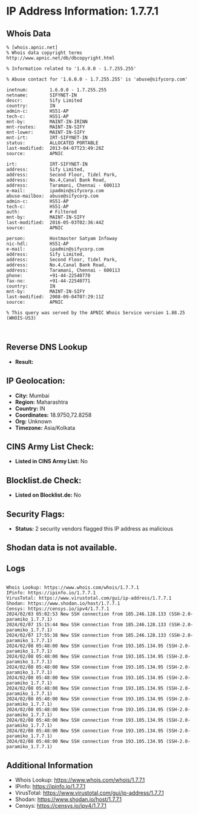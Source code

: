# IP Address Information: 1.7.7.1

## Whois Data
```
% [whois.apnic.net]
% Whois data copyright terms    http://www.apnic.net/db/dbcopyright.html

% Information related to '1.6.0.0 - 1.7.255.255'

% Abuse contact for '1.6.0.0 - 1.7.255.255' is 'abuse@sifycorp.com'

inetnum:        1.6.0.0 - 1.7.255.255
netname:        SIFYNET-IN
descr:          Sify Limited
country:        IN
admin-c:        HS51-AP
tech-c:         HS51-AP
mnt-by:         MAINT-IN-IRINN
mnt-routes:     MAINT-IN-SIFY
mnt-lower:      MAINT-IN-SIFY
mnt-irt:        IRT-SIFYNET-IN
status:         ALLOCATED PORTABLE
last-modified:  2013-04-07T23:49:28Z
source:         APNIC

irt:            IRT-SIFYNET-IN
address:        Sify Limited,
address:        Second Floor, Tidel Park,
address:        No.4,Canal Bank Road,
address:        Taramani, Chennai - 600113
e-mail:         ipadmin@sifycorp.com
abuse-mailbox:  abuse@sifycorp.com
admin-c:        HS51-AP
tech-c:         HS51-AP
auth:           # Filtered
mnt-by:         MAINT-IN-SIFY
last-modified:  2016-05-03T02:36:44Z
source:         APNIC

person:         Hostmaster Satyam Infoway
nic-hdl:        HS51-AP
e-mail:         ipadmin@sifycorp.com
address:        Sify Limited,
address:        Second Floor, Tidel Park,
address:        No.4,Canal Bank Road,
address:        Taramani, Chennai - 600113
phone:          +91-44-22540770
fax-no:         +91-44-22540771
country:        IN
mnt-by:         MAINT-IN-SIFY
last-modified:  2008-09-04T07:29:11Z
source:         APNIC

% This query was served by the APNIC Whois Service version 1.88.25 (WHOIS-US3)



```
## Reverse DNS Lookup
- **Result:** 

## IP Geolocation:
- **City:** Mumbai
- **Region:** Maharashtra
- **Country:** IN
- **Coordinates:** 18.9750,72.8258
- **Org:** Unknown
- **Timezone:** Asia/Kolkata

## CINS Army List Check:
- **Listed in CINS Army List:** 
No

## Blocklist.de Check:
- **Listed on Blocklist.de:** 
No

## Security Flags:
- **Status:** 2 security vendors flagged this IP address as malicious

## Shodan data is not available.

## Logs
```

Whois Lookup: https://www.whois.com/whois/1.7.7.1
IPinfo: https://ipinfo.io/1.7.7.1
VirusTotal: https://www.virustotal.com/gui/ip-address/1.7.7.1
Shodan: https://www.shodan.io/host/1.7.7.1
Censys: https://censys.io/ipv4/1.7.7.1
2024/02/03 05:02:53 New SSH connection from 185.246.128.133 (SSH-2.0-paramiko_1.7.7.1)
2024/02/07 15:15:44 New SSH connection from 185.246.128.133 (SSH-2.0-paramiko_1.7.7.1)
2024/02/07 17:55:38 New SSH connection from 185.246.128.133 (SSH-2.0-paramiko_1.7.7.1)
2024/02/08 05:48:00 New SSH connection from 193.105.134.95 (SSH-2.0-paramiko_1.7.7.1)
2024/02/08 05:48:00 New SSH connection from 193.105.134.95 (SSH-2.0-paramiko_1.7.7.1)
2024/02/08 05:48:00 New SSH connection from 193.105.134.95 (SSH-2.0-paramiko_1.7.7.1)
2024/02/08 05:48:00 New SSH connection from 193.105.134.95 (SSH-2.0-paramiko_1.7.7.1)
2024/02/08 05:48:00 New SSH connection from 193.105.134.95 (SSH-2.0-paramiko_1.7.7.1)
2024/02/08 05:48:00 New SSH connection from 193.105.134.95 (SSH-2.0-paramiko_1.7.7.1)
2024/02/08 05:48:00 New SSH connection from 193.105.134.95 (SSH-2.0-paramiko_1.7.7.1)
2024/02/08 05:48:00 New SSH connection from 193.105.134.95 (SSH-2.0-paramiko_1.7.7.1)
2024/02/08 05:48:00 New SSH connection from 193.105.134.95 (SSH-2.0-paramiko_1.7.7.1)
2024/02/08 05:48:00 New SSH connection from 193.105.134.95 (SSH-2.0-paramiko_1.7.7.1)

```
## Additional Information
- Whois Lookup: https://www.whois.com/whois/1.7.7.1
- IPinfo: https://ipinfo.io/1.7.7.1
- VirusTotal: https://www.virustotal.com/gui/ip-address/1.7.7.1
- Shodan: https://www.shodan.io/host/1.7.7.1
- Censys: https://censys.io/ipv4/1.7.7.1

